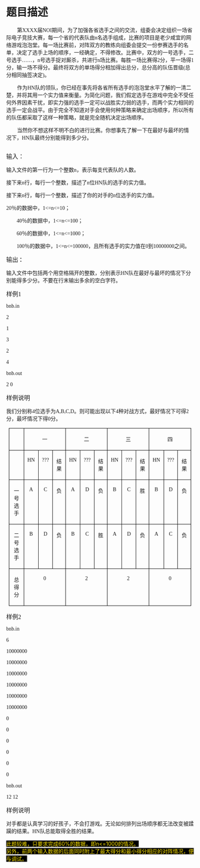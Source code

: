 # 题目描述


<div>
	<p style="text-indent:21.7500pt;">
		<span style="font-size:10.5000pt;font-family:&#39;宋体&#39;;">第<span>XXXX</span><span>届</span><span>NOI</span><span>期间，为了加强各省选手之间的交流，组委会决定组织一场省际电子竞技大赛，每一个省的代表队由</span><span>n</span><span>名选手组成，比赛的项目是老少咸宜的网络游戏泡泡堂。每一场比赛前，对阵双方的教练向组委会提交一份参赛选手的名单，决定了选手上场的顺序，一经确定，不得修改。比赛中，双方的一号选手，二号选手……，</span><span>n</span><span>号选手捉对厮杀，共进行</span><span>n</span><span>场比赛。每胜一场比赛得</span><span>2</span><span>分，平一场得</span><span>1</span><span>分，输一场不得分。最终将双方的单场得分相加得出总分，总分高的队伍晋级</span><span>(</span><span>总分相同抽签决定</span><span>)</span><span>。</span></span><span style="font-size:10.5000pt;font-family:&#39;宋体&#39;;"></span> 
	</p>
	<p style="text-indent:21.7500pt;">
		<span style="font-size:10.5000pt;font-family:&#39;宋体&#39;;">作为<span>HN</span><span>队的领队，你已经在事先将各省所有选手的泡泡堂水平了解的一清二楚，并将其用一个实力值来衡量。为简化问题，我们假定选手在游戏中完全不受任何外界因素干扰，即实力强的选手一定可以战胜实力弱的选手，而两个实力相同的选手一定会战平。由于完全不知道对手会使用何种策略来确定出场顺序，所以所有的队伍都采取了这样一种策略，就是完全随机决定出场顺序。</span></span><span style="font-size:10.5000pt;font-family:&#39;宋体&#39;;"></span> 
	</p>
	<p style="text-indent:21.7500pt;">
		<span style="font-size:10.5000pt;font-family:&#39;宋体&#39;;">当然你不想这样不明不白的进行比赛。你想事先了解一下在最好与最坏的情况下，<span>HN</span><span>队最终分别能得到多少分。</span></span><span style="font-size:10.5000pt;font-family:&#39;宋体&#39;;"></span> 
	</p>
	<p style="text-align:center;">
		<img src="/upload/image/20121007/20121007221221_45108.png" alt=""/><span style="font-size:10.5000pt;font-family:&#39;Calibri&#39;;"></span> 
	</p>
	<p>
		<span style="font-weight:bold;font-size:10.5000pt;font-family:&#39;宋体&#39;;"></span> 
	</p>
	<p>
		<span style="font-size:12.0000pt;font-family:&#39;Calibri&#39;;">输入： </span><span style="font-size:12.0000pt;font-family:&#39;宋体&#39;;"></span> 
	</p>
	<p>
		<span style="font-size:10.5000pt;font-family:&#39;宋体&#39;;"> </span><span style="font-size:10.5000pt;font-family:&#39;宋体&#39;;">输入文件的第一行为一个整数<span>n</span><span>，表示每支代表队的人数。</span></span><span style="font-size:10.5000pt;font-family:&#39;宋体&#39;;"></span> 
	</p>
	<p>
		<span style="font-size:10.5000pt;font-family:&#39;宋体&#39;;"> </span><span style="font-size:10.5000pt;font-family:&#39;宋体&#39;;">接下来<span>n</span><span>行，每行一个整数，描述了</span><span>n</span><span>位</span><span>HN</span><span>队的选手的实力值。</span></span><span style="font-size:10.5000pt;font-family:&#39;宋体&#39;;"></span> 
	</p>
	<p>
		<span style="font-size:10.5000pt;font-family:&#39;宋体&#39;;"> </span><span style="font-size:10.5000pt;font-family:&#39;宋体&#39;;">接下来<span>n</span><span>行，每行一个整数，描述了你的对手的</span><span>n</span><span>位选手的实力值。</span></span><span style="font-size:10.5000pt;font-family:&#39;宋体&#39;;"></span> 
	</p>
	<p>
		<span style="font-size:10.5000pt;font-family:&#39;宋体&#39;;"> </span><span style="font-size:10.5000pt;font-family:&#39;宋体&#39;;">20<span>％的数据中，</span><span>1&lt;=n&lt;=10</span><span>；</span></span><span style="font-size:10.5000pt;font-family:&#39;宋体&#39;;"></span> 
	</p>
	<p style="text-indent:21.0000pt;">
		<span style="font-size:10.5000pt;font-family:&#39;宋体&#39;;">40<span>％的数据中，</span><span>1&lt;=n&lt;=100</span><span>；</span></span><span style="font-size:10.5000pt;font-family:&#39;宋体&#39;;"></span> 
	</p>
	<p style="text-indent:21.0000pt;">
		<span style="font-size:10.5000pt;font-family:&#39;宋体&#39;;">60<span>％的数据中，</span><span>1&lt;=n&lt;=1000</span><span>；</span></span><span style="font-size:10.5000pt;font-family:&#39;宋体&#39;;"></span> 
	</p>
	<p style="text-indent:21.0000pt;">
		<span style="font-size:10.5000pt;font-family:&#39;宋体&#39;;">100<span>％的数据中，</span><span>1&lt;=n&lt;=100000</span><span>，且所有选手的实力值在</span><span>0</span><span>到</span><span>10000000</span><span>之间。</span></span><span style="font-size:10.5000pt;font-family:&#39;宋体&#39;;"></span> 
	</p>
	<p>
		<span style="font-weight:bold;font-size:10.5000pt;font-family:&#39;宋体&#39;;"></span> 
	</p>
	<p>
		<span style="font-size:12.0000pt;font-family:&#39;Calibri&#39;;">输出</span><span style="font-weight:bold;font-size:10.5000pt;font-family:&#39;Calibri&#39;;">：</span><span style="font-size:10.5000pt;font-family:&#39;Calibri&#39;;"> </span><span style="font-size:10.5000pt;font-family:&#39;宋体&#39;;"></span> 
	</p>
	<p>
		<span style="font-size:10.5000pt;font-family:&#39;宋体&#39;;"> </span><span style="font-size:10.5000pt;font-family:&#39;宋体&#39;;">输入文件中包括两个用空格隔开的整数，分别表示<span>HN</span><span>队在最好与最坏的情况下分别能得多少分。不要在行末输出多余的空白字符。</span></span><span style="font-size:10.5000pt;font-family:&#39;宋体&#39;;"></span> 
	</p>
	<p>
		<span style="font-weight:bold;font-size:10.5000pt;font-family:&#39;宋体&#39;;"></span> 
	</p>
	<p>
		<span style="font-weight:bold;font-size:10.5000pt;font-family:&#39;宋体&#39;;"></span> 
	</p>
	<p>
		<span style="font-weight:bold;font-size:10.5000pt;font-family:&#39;宋体&#39;;"></span> 
	</p>
	<p>
		<span style="font-weight:bold;font-size:10.5000pt;font-family:&#39;宋体&#39;;"></span> 
	</p>
	<p>
		<span style="font-weight:bold;font-size:10.5000pt;font-family:&#39;宋体&#39;;"></span> 
	</p>
	<p>
		<span style="font-weight:bold;font-size:10.5000pt;font-family:&#39;宋体&#39;;"></span> 
	</p>
	<p>
		<span style="font-size:12.0000pt;font-family:&#39;宋体&#39;;">样例</span><span style="font-size:12.0000pt;font-family:&#39;宋体&#39;;">1</span><span style="font-size:12.0000pt;font-family:&#39;宋体&#39;;"></span> 
	</p>
	<p>
		<span style="font-size:10.5000pt;font-family:&#39;宋体&#39;;">bnb.in</span><span style="font-size:10.5000pt;font-family:&#39;宋体&#39;;"></span> 
	</p>
	<p>
		<span style="font-size:10.5000pt;font-family:&#39;宋体&#39;;">2</span><span style="font-size:10.5000pt;font-family:&#39;宋体&#39;;"></span> 
	</p>
	<p>
		<span style="font-size:10.5000pt;font-family:&#39;宋体&#39;;">1</span><span style="font-size:10.5000pt;font-family:&#39;宋体&#39;;"></span> 
	</p>
	<p>
		<span style="font-size:10.5000pt;font-family:&#39;宋体&#39;;">3</span><span style="font-size:10.5000pt;font-family:&#39;宋体&#39;;"></span> 
	</p>
	<p>
		<span style="font-size:10.5000pt;font-family:&#39;宋体&#39;;">2</span><span style="font-size:10.5000pt;font-family:&#39;宋体&#39;;"></span> 
	</p>
	<p>
		<span style="font-size:10.5000pt;font-family:&#39;宋体&#39;;">4</span><span style="font-size:10.5000pt;font-family:&#39;宋体&#39;;"></span> 
	</p>
	<p>
		<span style="font-size:10.5000pt;font-family:&#39;宋体&#39;;">bnb.out</span><span style="font-size:10.5000pt;font-family:&#39;宋体&#39;;"></span> 
	</p>
	<p>
		<span style="font-size:10.5000pt;font-family:&#39;宋体&#39;;">2 0</span><span style="font-size:10.5000pt;font-family:&#39;宋体&#39;;"></span> 
	</p>
	<p>
		<span style="font-size:12.0000pt;font-family:&#39;宋体&#39;;">样例说明</span><span style="font-size:12.0000pt;font-family:&#39;宋体&#39;;"></span> 
	</p>
	<p>
		<span style="font-size:10.5000pt;font-family:&#39;宋体&#39;;">我们分别称<span>4</span><span>位选手为</span><span>A,B,C,D</span><span>。则可能出现以下</span><span>4</span><span>种对战方式，最好情况下可得</span><span>2</span><span>分，最坏情况下得</span><span>0</span><span>分。</span></span><span style="font-size:10.5000pt;font-family:&#39;宋体&#39;;"></span> 
	</p>
	<table style="border-collapse:collapse;padding:0.0000pt 5.4000pt 0.0000pt 5.4000pt;" align="center">
		<tbody>
			<tr>
				<td style="border:0.5000pt solid #000000;" valign="top" width="70">
					<p style="text-align:center;">
						<span style="font-size:10.5000pt;font-family:&#39;宋体&#39;;"></span> 
					</p>
<br/>
				</td>
				<td colspan="3" style="border:0.5000pt solid #000000;" valign="top" width="108">
					<p style="text-align:center;">
						<span style="font-size:10.5000pt;font-family:&#39;宋体&#39;;">一</span><span style="font-size:10.5000pt;font-family:&#39;宋体&#39;;"></span> 
					</p>
				</td>
				<td colspan="3" style="border:0.5000pt solid #000000;" valign="top" width="108">
					<p style="text-align:center;">
						<span style="font-size:10.5000pt;font-family:&#39;宋体&#39;;">二</span><span style="font-size:10.5000pt;font-family:&#39;宋体&#39;;"></span> 
					</p>
				</td>
				<td colspan="3" style="border:0.5000pt solid #000000;" valign="top" width="108">
					<p style="text-align:center;">
						<span style="font-size:10.5000pt;font-family:&#39;宋体&#39;;">三</span><span style="font-size:10.5000pt;font-family:&#39;宋体&#39;;"></span> 
					</p>
				</td>
				<td colspan="3" style="border:0.5000pt solid #000000;" valign="top" width="108">
					<p style="text-align:center;">
						<span style="font-size:10.5000pt;font-family:&#39;宋体&#39;;">四</span><span style="font-size:10.5000pt;font-family:&#39;宋体&#39;;"></span> 
					</p>
				</td>
			</tr>
			<tr>
				<td style="border:0.5000pt solid #000000;" valign="top" width="70">
					<p style="text-align:center;">
						<span style="font-size:10.5000pt;font-family:&#39;宋体&#39;;"></span> 
					</p>
<br/>
				</td>
				<td style="border:0.5000pt solid #000000;" valign="top" width="32">
					<p style="text-align:center;">
						<span style="font-size:10.5000pt;font-family:&#39;宋体&#39;;">HN</span><span style="font-size:10.5000pt;font-family:&#39;宋体&#39;;"></span> 
					</p>
				</td>
				<td style="border:0.5000pt solid #000000;" valign="top" width="33">
					<p style="text-align:center;">
						<span style="font-size:10.5000pt;font-family:&#39;宋体&#39;;">???</span><span style="font-size:10.5000pt;font-family:&#39;宋体&#39;;"></span> 
					</p>
				</td>
				<td style="border:0.5000pt solid #000000;" valign="top" width="42">
					<p style="text-align:center;">
						<span style="font-size:10.5000pt;font-family:&#39;宋体&#39;;">结果</span><span style="font-size:10.5000pt;font-family:&#39;宋体&#39;;"></span> 
					</p>
				</td>
				<td style="border:0.5000pt solid #000000;" valign="top" width="32">
					<p style="text-align:center;">
						<span style="font-size:10.5000pt;font-family:&#39;宋体&#39;;">HN</span><span style="font-size:10.5000pt;font-family:&#39;宋体&#39;;"></span> 
					</p>
				</td>
				<td style="border:0.5000pt solid #000000;" valign="top" width="33">
					<p style="text-align:center;">
						<span style="font-size:10.5000pt;font-family:&#39;宋体&#39;;">???</span><span style="font-size:10.5000pt;font-family:&#39;宋体&#39;;"></span> 
					</p>
				</td>
				<td style="border:0.5000pt solid #000000;" valign="top" width="42">
					<p style="text-align:center;">
						<span style="font-size:10.5000pt;font-family:&#39;宋体&#39;;">结果</span><span style="font-size:10.5000pt;font-family:&#39;宋体&#39;;"></span> 
					</p>
				</td>
				<td style="border:0.5000pt solid #000000;" valign="top" width="32">
					<p style="text-align:center;">
						<span style="font-size:10.5000pt;font-family:&#39;宋体&#39;;">HN</span><span style="font-size:10.5000pt;font-family:&#39;宋体&#39;;"></span> 
					</p>
				</td>
				<td style="border:0.5000pt solid #000000;" valign="top" width="33">
					<p style="text-align:center;">
						<span style="font-size:10.5000pt;font-family:&#39;宋体&#39;;">???</span><span style="font-size:10.5000pt;font-family:&#39;宋体&#39;;"></span> 
					</p>
				</td>
				<td style="border:0.5000pt solid #000000;" valign="top" width="42">
					<p style="text-align:center;">
						<span style="font-size:10.5000pt;font-family:&#39;宋体&#39;;">结果</span><span style="font-size:10.5000pt;font-family:&#39;宋体&#39;;"></span> 
					</p>
				</td>
				<td style="border:0.5000pt solid #000000;" valign="top" width="32">
					<p style="text-align:center;">
						<span style="font-size:10.5000pt;font-family:&#39;宋体&#39;;">HN</span><span style="font-size:10.5000pt;font-family:&#39;宋体&#39;;"></span> 
					</p>
				</td>
				<td style="border:0.5000pt solid #000000;" valign="top" width="33">
					<p style="text-align:center;">
						<span style="font-size:10.5000pt;font-family:&#39;宋体&#39;;">???</span><span style="font-size:10.5000pt;font-family:&#39;宋体&#39;;"></span> 
					</p>
				</td>
				<td style="border:0.5000pt solid #000000;" valign="top" width="42">
					<p style="text-align:center;">
						<span style="font-size:10.5000pt;font-family:&#39;宋体&#39;;">结果</span><span style="font-size:10.5000pt;font-family:&#39;宋体&#39;;"></span> 
					</p>
				</td>
			</tr>
			<tr>
				<td style="border:0.5000pt solid #000000;" valign="top" width="70">
					<p style="text-align:center;">
						<span style="font-size:10.5000pt;font-family:&#39;宋体&#39;;">一号选手</span><span style="font-size:10.5000pt;font-family:&#39;宋体&#39;;"></span> 
					</p>
				</td>
				<td style="border:0.5000pt solid #000000;" valign="top" width="32">
					<p style="text-align:center;">
						<span style="font-size:10.5000pt;font-family:&#39;Calibri&#39;;">A</span><span style="font-size:10.5000pt;font-family:&#39;宋体&#39;;"></span> 
					</p>
				</td>
				<td style="border:0.5000pt solid #000000;" valign="top" width="33">
					<p style="text-align:center;">
						<span style="font-size:10.5000pt;font-family:&#39;Calibri&#39;;">C</span><span style="font-size:10.5000pt;font-family:&#39;宋体&#39;;"></span> 
					</p>
				</td>
				<td style="border:0.5000pt solid #000000;" valign="top" width="42">
					<p style="text-align:center;">
						<span style="font-size:10.5000pt;font-family:&#39;宋体&#39;;">负</span><span style="font-size:10.5000pt;font-family:&#39;宋体&#39;;"></span> 
					</p>
				</td>
				<td style="border:0.5000pt solid #000000;" valign="top" width="32">
					<p style="text-align:center;">
						<span style="font-size:10.5000pt;font-family:&#39;宋体&#39;;">A</span><span style="font-size:10.5000pt;font-family:&#39;宋体&#39;;"></span> 
					</p>
				</td>
				<td style="border:0.5000pt solid #000000;" valign="top" width="33">
					<p style="text-align:center;">
						<span style="font-size:10.5000pt;font-family:&#39;宋体&#39;;">D</span><span style="font-size:10.5000pt;font-family:&#39;宋体&#39;;"></span> 
					</p>
				</td>
				<td style="border:0.5000pt solid #000000;" valign="top" width="42">
					<p style="text-align:center;">
						<span style="font-size:10.5000pt;font-family:&#39;宋体&#39;;">负</span><span style="font-size:10.5000pt;font-family:&#39;宋体&#39;;"></span> 
					</p>
				</td>
				<td style="border:0.5000pt solid #000000;" valign="top" width="32">
					<p style="text-align:center;">
						<span style="font-size:10.5000pt;font-family:&#39;宋体&#39;;">B</span><span style="font-size:10.5000pt;font-family:&#39;宋体&#39;;"></span> 
					</p>
				</td>
				<td style="border:0.5000pt solid #000000;" valign="top" width="33">
					<p style="text-align:center;">
						<span style="font-size:10.5000pt;font-family:&#39;宋体&#39;;">C</span><span style="font-size:10.5000pt;font-family:&#39;宋体&#39;;"></span> 
					</p>
				</td>
				<td style="border:0.5000pt solid #000000;" valign="top" width="42">
					<p style="text-align:center;">
						<span style="font-size:10.5000pt;font-family:&#39;宋体&#39;;">胜</span><span style="font-size:10.5000pt;font-family:&#39;宋体&#39;;"></span> 
					</p>
				</td>
				<td style="border:0.5000pt solid #000000;" valign="top" width="32">
					<p style="text-align:center;">
						<span style="font-size:10.5000pt;font-family:&#39;宋体&#39;;">B</span><span style="font-size:10.5000pt;font-family:&#39;宋体&#39;;"></span> 
					</p>
				</td>
				<td style="border:0.5000pt solid #000000;" valign="top" width="33">
					<p style="text-align:center;">
						<span style="font-size:10.5000pt;font-family:&#39;宋体&#39;;">D</span><span style="font-size:10.5000pt;font-family:&#39;宋体&#39;;"></span> 
					</p>
				</td>
				<td style="border:0.5000pt solid #000000;" valign="top" width="42">
					<p style="text-align:center;">
						<span style="font-size:10.5000pt;font-family:&#39;宋体&#39;;">负</span><span style="font-size:10.5000pt;font-family:&#39;宋体&#39;;"></span> 
					</p>
				</td>
			</tr>
			<tr>
				<td style="border:0.5000pt solid #000000;" valign="top" width="70">
					<p style="text-align:center;">
						<span style="font-size:10.5000pt;font-family:&#39;宋体&#39;;">二号选手</span><span style="font-size:10.5000pt;font-family:&#39;宋体&#39;;"></span> 
					</p>
				</td>
				<td style="border:0.5000pt solid #000000;" valign="top" width="32">
					<p style="text-align:center;">
						<span style="font-size:10.5000pt;font-family:&#39;Calibri&#39;;">B</span><span style="font-size:10.5000pt;font-family:&#39;宋体&#39;;"></span> 
					</p>
				</td>
				<td style="border:0.5000pt solid #000000;" valign="top" width="33">
					<p style="text-align:center;">
						<span style="font-size:10.5000pt;font-family:&#39;宋体&#39;;">D</span><span style="font-size:10.5000pt;font-family:&#39;宋体&#39;;"></span> 
					</p>
				</td>
				<td style="border:0.5000pt solid #000000;" valign="top" width="42">
					<p style="text-align:center;">
						<span style="font-size:10.5000pt;font-family:&#39;宋体&#39;;">负</span><span style="font-size:10.5000pt;font-family:&#39;宋体&#39;;"></span> 
					</p>
				</td>
				<td style="border:0.5000pt solid #000000;" valign="top" width="32">
					<p style="text-align:center;">
						<span style="font-size:10.5000pt;font-family:&#39;宋体&#39;;">B</span><span style="font-size:10.5000pt;font-family:&#39;宋体&#39;;"></span> 
					</p>
				</td>
				<td style="border:0.5000pt solid #000000;" valign="top" width="33">
					<p style="text-align:center;">
						<span style="font-size:10.5000pt;font-family:&#39;宋体&#39;;">C</span><span style="font-size:10.5000pt;font-family:&#39;宋体&#39;;"></span> 
					</p>
				</td>
				<td style="border:0.5000pt solid #000000;" valign="top" width="42">
					<p style="text-align:center;">
						<span style="font-size:10.5000pt;font-family:&#39;宋体&#39;;">胜</span><span style="font-size:10.5000pt;font-family:&#39;宋体&#39;;"></span> 
					</p>
				</td>
				<td style="border:0.5000pt solid #000000;" valign="top" width="32">
					<p style="text-align:center;">
						<span style="font-size:10.5000pt;font-family:&#39;宋体&#39;;">A</span><span style="font-size:10.5000pt;font-family:&#39;宋体&#39;;"></span> 
					</p>
				</td>
				<td style="border:0.5000pt solid #000000;" valign="top" width="33">
					<p style="text-align:center;">
						<span style="font-size:10.5000pt;font-family:&#39;宋体&#39;;">D</span><span style="font-size:10.5000pt;font-family:&#39;宋体&#39;;"></span> 
					</p>
				</td>
				<td style="border:0.5000pt solid #000000;" valign="top" width="42">
					<p style="text-align:center;">
						<span style="font-size:10.5000pt;font-family:&#39;宋体&#39;;">负</span><span style="font-size:10.5000pt;font-family:&#39;宋体&#39;;"></span> 
					</p>
				</td>
				<td style="border:0.5000pt solid #000000;" valign="top" width="32">
					<p style="text-align:center;">
						<span style="font-size:10.5000pt;font-family:&#39;宋体&#39;;">A</span><span style="font-size:10.5000pt;font-family:&#39;宋体&#39;;"></span> 
					</p>
				</td>
				<td style="border:0.5000pt solid #000000;" valign="top" width="33">
					<p style="text-align:center;">
						<span style="font-size:10.5000pt;font-family:&#39;宋体&#39;;">C</span><span style="font-size:10.5000pt;font-family:&#39;宋体&#39;;"></span> 
					</p>
				</td>
				<td style="border:0.5000pt solid #000000;" valign="top" width="42">
					<p style="text-align:center;">
						<span style="font-size:10.5000pt;font-family:&#39;宋体&#39;;">负</span><span style="font-size:10.5000pt;font-family:&#39;宋体&#39;;"></span> 
					</p>
				</td>
			</tr>
			<tr>
				<td style="border:0.5000pt solid #000000;" valign="top" width="70">
					<p style="text-align:center;">
						<span style="font-size:10.5000pt;font-family:&#39;宋体&#39;;">总得分</span><span style="font-size:10.5000pt;font-family:&#39;宋体&#39;;"></span> 
					</p>
				</td>
				<td colspan="3" style="border:0.5000pt solid #000000;" valign="top" width="108">
					<p style="text-align:center;">
						<span style="font-size:10.5000pt;font-family:&#39;宋体&#39;;">0</span><span style="font-size:10.5000pt;font-family:&#39;宋体&#39;;"></span> 
					</p>
				</td>
				<td colspan="3" style="border:0.5000pt solid #000000;" valign="top" width="108">
					<p style="text-align:center;">
						<span style="font-size:10.5000pt;font-family:&#39;宋体&#39;;">2</span><span style="font-size:10.5000pt;font-family:&#39;宋体&#39;;"></span> 
					</p>
				</td>
				<td colspan="3" style="border:0.5000pt solid #000000;" valign="top" width="108">
					<p style="text-align:center;">
						<span style="font-size:10.5000pt;font-family:&#39;宋体&#39;;">2</span><span style="font-size:10.5000pt;font-family:&#39;宋体&#39;;"></span> 
					</p>
				</td>
				<td colspan="3" style="border:0.5000pt solid #000000;" valign="top" width="108">
					<p style="text-align:center;">
						<span style="font-size:10.5000pt;font-family:&#39;宋体&#39;;">0</span><span style="font-size:10.5000pt;font-family:&#39;宋体&#39;;"></span> 
					</p>
				</td>
			</tr>
		</tbody>
	</table>
	<p>
		<span style="font-weight:bold;font-size:10.5000pt;font-family:&#39;宋体&#39;;"></span> 
	</p>
	<p>
		<span style="font-size:12.0000pt;font-family:&#39;Calibri&#39;;">样例</span><span style="font-size:12.0000pt;font-family:&#39;宋体&#39;;">2</span><span style="font-size:12.0000pt;font-family:&#39;宋体&#39;;"></span> 
	</p>
	<p>
		<span style="font-size:10.5000pt;font-family:&#39;宋体&#39;;">bnb.in</span><span style="font-size:10.5000pt;font-family:&#39;宋体&#39;;"></span> 
	</p>
	<p>
		<span style="font-size:10.5000pt;font-family:&#39;宋体&#39;;">6</span><span style="font-size:10.5000pt;font-family:&#39;宋体&#39;;"></span> 
	</p>
	<p>
		<span style="font-size:10.5000pt;font-family:&#39;宋体&#39;;">10000000</span><span style="font-size:10.5000pt;font-family:&#39;宋体&#39;;"></span> 
	</p>
	<p>
		<span style="font-size:10.5000pt;font-family:&#39;宋体&#39;;">10000000</span><span style="font-size:10.5000pt;font-family:&#39;宋体&#39;;"></span> 
	</p>
	<p>
		<span style="font-size:10.5000pt;font-family:&#39;宋体&#39;;">10000000</span><span style="font-size:10.5000pt;font-family:&#39;宋体&#39;;"></span> 
	</p>
	<p>
		<span style="font-size:10.5000pt;font-family:&#39;宋体&#39;;">10000000</span><span style="font-size:10.5000pt;font-family:&#39;宋体&#39;;"></span> 
	</p>
	<p>
		<span style="font-size:10.5000pt;font-family:&#39;宋体&#39;;">10000000</span><span style="font-size:10.5000pt;font-family:&#39;宋体&#39;;"></span> 
	</p>
	<p>
		<span style="font-size:10.5000pt;font-family:&#39;宋体&#39;;">10000000</span><span style="font-size:10.5000pt;font-family:&#39;宋体&#39;;"></span> 
	</p>
	<p>
		<span style="font-size:10.5000pt;font-family:&#39;宋体&#39;;">0</span><span style="font-size:10.5000pt;font-family:&#39;宋体&#39;;"></span> 
	</p>
	<p>
		<span style="font-size:10.5000pt;font-family:&#39;宋体&#39;;">0</span><span style="font-size:10.5000pt;font-family:&#39;宋体&#39;;"></span> 
	</p>
	<p>
		<span style="font-size:10.5000pt;font-family:&#39;宋体&#39;;">0</span><span style="font-size:10.5000pt;font-family:&#39;宋体&#39;;"></span> 
	</p>
	<p>
		<span style="font-size:10.5000pt;font-family:&#39;宋体&#39;;">0</span><span style="font-size:10.5000pt;font-family:&#39;宋体&#39;;"></span> 
	</p>
	<p>
		<span style="font-size:10.5000pt;font-family:&#39;宋体&#39;;">0</span><span style="font-size:10.5000pt;font-family:&#39;宋体&#39;;"></span> 
	</p>
	<p>
		<span style="font-size:10.5000pt;font-family:&#39;宋体&#39;;">0</span><span style="font-size:10.5000pt;font-family:&#39;宋体&#39;;"></span> 
	</p>
	<p>
		<span style="font-size:10.5000pt;font-family:&#39;宋体&#39;;">bnb.out</span><span style="font-size:10.5000pt;font-family:&#39;宋体&#39;;"></span> 
	</p>
	<p>
		<span style="font-size:10.5000pt;font-family:&#39;宋体&#39;;">12 12</span><span style="font-size:10.5000pt;font-family:&#39;宋体&#39;;"></span> 
	</p>
	<p>
		<span style="font-size:12.0000pt;font-family:&#39;宋体&#39;;">样例说明</span><span style="font-size:12.0000pt;font-family:&#39;宋体&#39;;"></span> 
	</p>
	<p>
		<span style="font-size:10.5000pt;font-family:&#39;宋体&#39;;">对手都是认真学习的好孩子，不会打游戏。无论如何排列出场顺序都无法改变被蹂躏的结果。<span>HN</span><span>队总能取得全胜的结果。</span></span> 
	</p>
	<p>
		<span style="background-color:#000000;color:#FFE500;">此题较难，只要求完成60%的数据，即n&lt;=1000的情况。</span><br/>
<span style="background-color:#000000;color:#FFE500;">另外，前两个输入数据的后面同时附上了最大得分和最小得分相应的对阵情况，便与调试。</span><br/>
<span style="font-size:10.5000pt;font-family:&#39;宋体&#39;;"><span></span></span><span style="font-size:10.5000pt;font-family:&#39;宋体&#39;;"></span> 
	</p>
	<p>
		<span style="font-size:10.5000pt;font-family:&#39;Calibri&#39;;"><br/>
</span> 
	</p>
</div>
